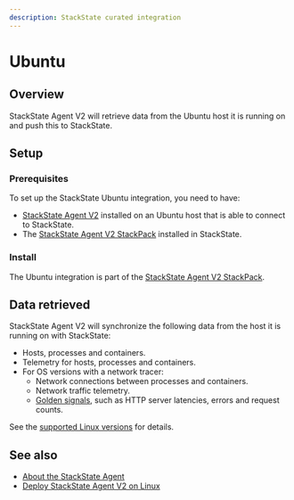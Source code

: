 ```yaml
---
description: StackState curated integration
---
```


# Ubuntu

## Overview

StackState Agent V2 will retrieve data from the Ubuntu host it is running on and push this to StackState.

## Setup

### Prerequisites

To set up the StackState Ubuntu integration, you need to have:
 
* [StackState Agent V2](/setup/agent/linux.md) installed on an Ubuntu host that is able to connect to StackState.
* The [StackState Agent V2 StackPack](/stackpacks/integrations/agent.md) installed in StackState.

### Install

The Ubuntu integration is part of the [StackState Agent V2 StackPack](/stackpacks/integrations/agent.md).

## Data retrieved

StackState Agent V2 will synchronize the following data from the host it is running on with StackState:

- Hosts, processes and containers.
- Telemetry for hosts, processes and containers.
- For OS versions with a network tracer: 
    * Network connections between processes and containers.
    * Network traffic telemetry. 
    * [Golden signals](/use/metrics-and-events/golden_signals.md), such as HTTP server latencies, errors and request counts.

See the [supported Linux versions](/setup/agent/linux.md#supported-linux-versions) for details.

## See also

* [About the StackState Agent](/setup/agent/about-stackstate-agent.md)
* [Deploy StackState Agent V2 on Linux](/setup/agent/linux.md)